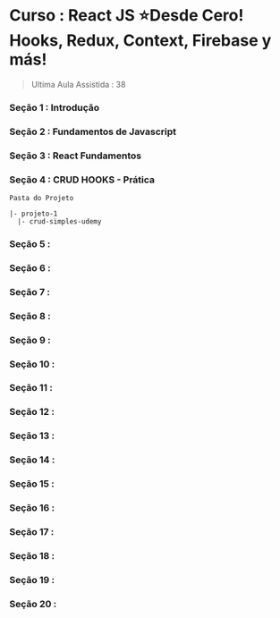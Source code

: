 # Curso : React JS ⭐Desde Cero! Hooks, Redux, Context, Firebase y más!

> Ultima Aula Assistida : 38

### Seção 1 : Introdução

### Seção 2 : Fundamentos de Javascript

### Seção 3 : React Fundamentos

### Seção 4 : CRUD HOOKS - Prática

```batch
Pasta do Projeto

|- projeto-1
  |- crud-simples-udemy
```

### Seção 5 :

### Seção 6 :

### Seção 7 :

### Seção 8 :

### Seção 9 :

### Seção 10 :

### Seção 11 :

### Seção 12 :

### Seção 13 :

### Seção 14 :

### Seção 15 :

### Seção 16 :

### Seção 17 :

### Seção 18 :

### Seção 19 :

### Seção 20 :
